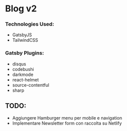 # Blog v2

### Technologies Used:

- GatsbyJS
- TailwindCSS

### Gatsby Plugins:

- disqus
- codebushi
- darkmode
- react-helmet
- source-contentful
- sharp

## TODO:

- Aggiungere Hamburger menu per mobile e navigation
- Implementare Newsletter form con raccolta su Netlify
